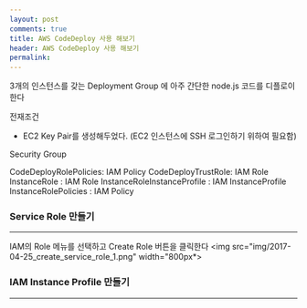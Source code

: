 ```yaml
---
layout: post
comments: true
title: AWS CodeDeploy 사용 해보기
header: AWS CodeDeploy 사용 해보기
permalink: 
---
```


3개의 인스턴스를 갖는 Deployment Group 에 아주 간단한 node.js 코드를 디플로이한다


전재조건
- EC2 Key Pair를 생성해두었다. (EC2 인스턴스에 SSH 로그인하기 위하여 필요함)

Security Group

CodeDeployRolePolicies: IAM Policy
CodeDeployTrustRole: IAM Role
InstanceRole : IAM Role
InstanceRoleInstanceProfile : IAM InstanceProfile
InstanceRolePolicies : IAM Policy

### Service Role 만들기
---------
IAM의 Role 메뉴를 선택하고 Create Role 버튼을 클릭한다
<img src="img/2017-04-25_create_service_role_1.png" width="800px*>



### IAM Instance Profile 만들기
---------

